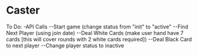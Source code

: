 Caster
======

To Do:
-API Calls
--Start game (change status from "init" to "active"
--Find Next Player (using join date)
--Deal White Cards (make user hand have 7 cards [this will cover rounds with 2 white cards required])
--Deal Black Card to next player
--Change player status to inactive
